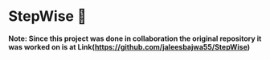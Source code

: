 # StepWise 🧠
**Note: Since this project was done in collaboration the original repository it was worked on is at Link(https://github.com/jaleesbajwa55/StepWise)**
